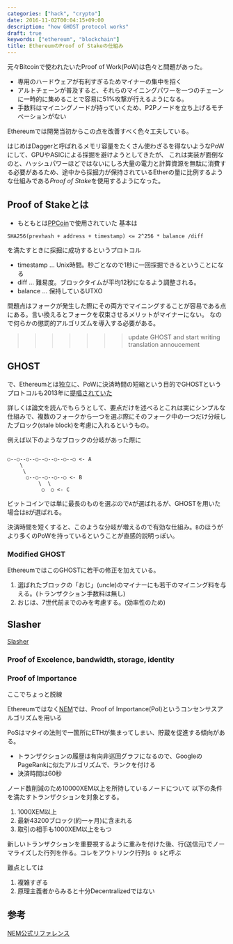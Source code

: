 ```yaml
---
categories: ["hack", "crypto"]
date: 2016-11-02T00:04:15+09:00
description: "how GHOST protocol works"
draft: true
keywords: ["ethereum", "blockchain"]
title: EthereumのProof of Stakeの仕組み
---
```



元々Bitcoinで使われたいたProof of Work(PoW)は色々と問題があった。

* 専用のハードウェアが有利すぎるためマイナーの集中を招く
* アルトチェーンが普及すると、それらのマイニングパワーを一つのチェーンに一時的に集めることで容易に51%攻撃が行えるようになる。
* 手数料はマイニングノードが持っていくため、P2Pノードを立ち上げるモチベーションがない

Ethereumでは開発当初からこの点を改善すべく色々工夫している。

はじめはDaggerと呼ばれるメモリ容量をたくさん使わざるを得ないようなPoWにして、GPUやASICによる採掘を避けようとしてきたが、
これは実装が面倒なのと、ハッシュパワーほどではないにしろ大量の電力と計算資源を無駄に消費する必要があるため、途中から採掘力が保持されているEtherの量に比例するような仕組みである*Proof of Stake*を使用するようになった。

## Proof of Stakeとは

* もともとは[PPCoin](https://peercoin.net/assets/paper/peercoin-paper-jp.pdf)で使用されていた
基本は

```
SHA256(prevhash + address + timestamp) <= 2^256 * balance /diff
```

を満たすときに採掘に成功するというプロトコル

* timestamp ... Unix時間。秒ごとなので1秒に一回採掘できるということになる
* diff ... 難易度。ブロックタイムが平均12秒になるよう調整される。
* balance ... 保持しているUTXO


問題点はフォークが発生した際にその両方でマイニングすることが容易である点にある。言い換えるとフォークを収束させるメリットがマイナーにない。
なので何らかの懲罰的アルゴリズムを導入する必要がある。
>>>>>>> update GHOST and start writing translation annoucement


## GHOST


で、Ethereumとは独立に、PoWに決済時間の短縮という目的でGHOSTというプロトコルも2013年に[提唱されていた](http://www.cs.huji.ac.il/~avivz/pubs/13/btc_scalability_full.pdf)

詳しくは論文を読んでもらうとして、要点だけを述べるとこれは実にシンプルな仕組みで、複数のフォークから一つを選ぶ際にそのフォーク中の一つだけ分岐したブロック(stale block)を考慮に入れるというもの。

例えば以下のようなブロックの分岐があった際に

```

○--○--○--○--○--○--○--○ <- A
    \
     \
      ○--○--○--○--○ <- B
          \  \
           ○  ○ <- C

```


ビットコインでは単に最長のものを選ぶので`A`が選ばれるが、GHOSTを用いた場合は`B`が選ばれる。

決済時間を短くすると、このような分岐が増えるので有効な仕組み。`B`のほうがより多くのPoWを持っているということが直感的説明っぽい。


### Modified GHOST

EthereumではこのGHOSTに若干の修正を加えている。

1. 選ばれたブロックの「おじ」(uncle)のマイナーにも若干のマイニング料を与える。(トランザクション手数料は無し)
2. おじは、7世代前までのみを考慮する。(効率性のため)

## Slasher

[Slasher](https://blog.ethereum.org/2014/01/15/slasher-a-punitive-proof-of-stake-algorithm/)

### Proof of Excelence, bandwidth, storage, identity


### Proof of Importance

ここでちょっと脱線

Ethereumではなく[NEM](https://blog.nem.io/)では、Proof of Importance(PoI)というコンセンサスアルゴリズムを用いる

PoSはマタイの法則で一箇所にETHが集まってしまい、貯蔵を促進する傾向がある。


* トランザクションの履歴は有向非巡回グラフになるので、GoogleのPageRankに似たアルゴリズムで、ランクを付ける
* 決済時間は60秒

ノード数削減のため10000XEM以上を所持しているノードについて
以下の条件を満たすトランザクションを対象とする。

1. 1000XEM以上
2. 最新43200ブロック(約一ヶ月)に含まれる
3. 取引の相手も1000XEM以上をもつ

新しいトランザクションを重要視するように重みを付けた後、行(送信元)でノーマライズした行列を作る。コレをアウトリンク行列`$ O $`と呼ぶ

難点としては

1. 複雑すぎる
2. 原理主義者からみると十分Decentralizedではない

## 参考

[NEM公式リファレンス](https://www.nem.io/NEM_techRef.pdf)


